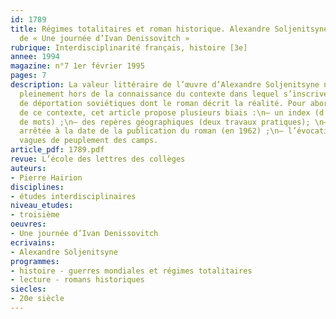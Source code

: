 ```yaml
---
id: 1789
title: Régimes totalitaires et roman historique. Alexandre Soljenitsyne : le contexte
  de « Une journée d’Ivan Denissovitch » 
rubrique: Interdisciplinarité français, histoire [3e]
annee: 1994
magazine: n°7 1er février 1995
pages: 7
description: La valeur littéraire de l’œuvre d’Alexandre Soljenitsyne ne peut s’apprécier
  pleinement hors de la connaissance du contexte dans lequel s’inscrivent les camps
  de déportation soviétiques dont le roman décrit la réalité. Pour aborder l’étude
  de ce contexte, cet article propose plusieurs biais :\n– un index (d’une soixantaine
  de mots) ;\n– des repères géographiques (deux travaux pratiques); \n– une chronologie
  arrêtée à la date de la publication du roman (en 1962) ;\n– l’évocation des différentes
  vagues de peuplement des camps. 
article_pdf: 1789.pdf
revue: L’école des lettres des collèges
auteurs:
- Pierre Hairion
disciplines:
- études interdisciplinaires
niveau_etudes:
- troisième
oeuvres:
- Une journée d’Ivan Denissovitch
ecrivains:
- Alexandre Soljenitsyne
programmes:
- histoire - guerres mondiales et régimes totalitaires
- lecture - romans historiques
siecles:
- 20e siècle
---
```

